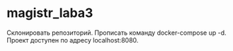 # magistr_laba3
Склонировать репозиторий. Прописать команду docker-compose up -d. Проект доступен по адресу localhost:8080.

